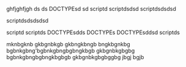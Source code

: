 
ghfjghfjgh 
ds
ds
DOCTYPEsd
sd
scriptd
scriptdsdsd
scriptdsdsdsd

scriptdsdsdsdsd

scriptd
scriptds
DOCTYPEsdds
DOCTYPEs
DOCTYPEsddsd
scriptds

mknbgknb
gkbgnbkgb
gkbngkbngb
bngkbgnkbg
bgbnkgbng'bgbnkgbngbgbngkbgb
gkbgnbkgbgbg
bgbnkgbngbgbngkbgbgb
gkbgnbkgbgbggbg
jbgj
bgjb
